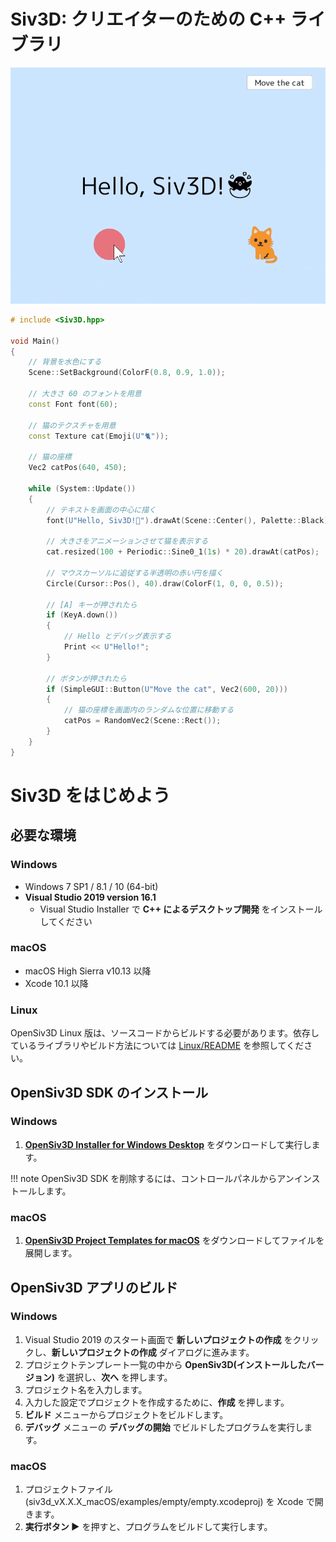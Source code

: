 
# Siv3D: クリエイターのための C++ ライブラリ

![](images/demo.gif)

```C++
# include <Siv3D.hpp>

void Main()
{
	// 背景を水色にする
	Scene::SetBackground(ColorF(0.8, 0.9, 1.0));

	// 大きさ 60 のフォントを用意
	const Font font(60);

	// 猫のテクスチャを用意
	const Texture cat(Emoji(U"🐈"));

	// 猫の座標
	Vec2 catPos(640, 450);

	while (System::Update())
	{
		// テキストを画面の中心に描く
		font(U"Hello, Siv3D!🐣").drawAt(Scene::Center(), Palette::Black);

		// 大きさをアニメーションさせて猫を表示する
		cat.resized(100 + Periodic::Sine0_1(1s) * 20).drawAt(catPos);

		// マウスカーソルに追従する半透明の赤い円を描く
		Circle(Cursor::Pos(), 40).draw(ColorF(1, 0, 0, 0.5));

		// [A] キーが押されたら
		if (KeyA.down())
		{
			// Hello とデバッグ表示する
			Print << U"Hello!";
		}

		// ボタンが押されたら
		if (SimpleGUI::Button(U"Move the cat", Vec2(600, 20)))
		{
			// 猫の座標を画面内のランダムな位置に移動する
			catPos = RandomVec2(Scene::Rect());
		}
	}
}
```

# Siv3D をはじめよう
## 必要な環境
### Windows
- Windows 7 SP1 / 8.1 / 10 (64-bit)
- **Visual Studio 2019 version 16.1**
    - Visual Studio Installer で **C++ によるデスクトップ開発** をインストールしてください

### macOS
- macOS High Sierra v10.13 以降
- Xcode 10.1 以降

### Linux
OpenSiv3D Linux 版は、ソースコードからビルドする必要があります。依存しているライブラリやビルド方法については [Linux/README](https://github.com/Siv3D/OpenSiv3D/blob/master/Linux/README_JP.md) を参照してください。

## OpenSiv3D SDK のインストール
### Windows
1. **[OpenSiv3D Installer for Windows Desktop](https://siv3d.jp/downloads/Siv3D/OpenSiv3D(0.4.0)Installer.exe)** をダウンロードして実行します。

!!! note
    OpenSiv3D SDK を削除するには、コントロールパネルからアンインストールします。

### macOS
1. **[OpenSiv3D Project Templates for macOS](https://siv3d.jp/downloads/Siv3D/siv3d_v0.4.0_macOS.zip)** をダウンロードしてファイルを展開します。


## OpenSiv3D アプリのビルド
### Windows
1. Visual Studio 2019 のスタート画面で **新しいプロジェクトの作成** をクリックし、**新しいプロジェクトの作成** ダイアログに進みます。
2. プロジェクトテンプレート一覧の中から **OpenSiv3D(インストールしたバージョン)** を選択し、**次へ** を押します。
3. プロジェクト名を入力します。
4. 入力した設定でプロジェクトを作成するために、**作成** を押します。
5. **ビルド** メニューからプロジェクトをビルドします。
6. **デバッグ** メニューの **デバッグの開始** でビルドしたプログラムを実行します。

### macOS
1. プロジェクトファイル (siv3d_vX.X.X_macOS/examples/empty/empty.xcodeproj) を Xcode で開きます。
2. **実行ボタン ▶️** を押すと、プログラムをビルドして実行します。
